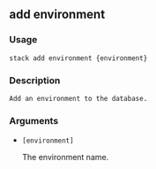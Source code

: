 ## add environment

### Usage

`stack add environment {environment}`

### Description


	Add an environment to the database.
	
	

### Arguments

* `[environment]`

   The environment name.



